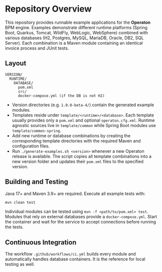# Repository Overview

This repository provides runnable example applications for the **Operaton** BPM engine. Examples demonstrate different runtime platforms (Spring Boot, Quarkus, Tomcat, WildFly, WebLogic, WebSphere) combined with various databases (H2, Postgres, MySQL, MariaDB, Oracle, DB2, SQL Server). Each combination is a Maven module containing an identical invoice process and JUnit tests.

## Layout

```
VERSION/
  RUNTIME/
    DATABASE/
      pom.xml
      src/
      docker-compose.yml (if the DB is not H2)
```

- Version directories (e.g. `1.0.0-beta-4/`) contain the generated example modules.
- Templates reside under `template/<runtime>/<database>`. Each template usually
  provides only a `pom.xml` and optional `operaton.cfg.xml`. Runtime agnostic
  sources live in `template/common` while Spring Boot modules use
  `template/common-spring`.
- Add new runtime or database combinations by creating the corresponding
  template directories with the required Maven and configuration files.
- Run `./generate-examples.sh <version>` whenever a new Operaton release is
  available. The script copies all template combinations into a new version
  folder and updates their `pom.xml` files to the specified version.

## Building and Testing

Java 17+ and Maven 3.9+ are required. Execute all example tests with:

```bash
mvn clean test
```

Individual modules can be tested using `mvn -f <path/to/pom.xml> test`. Modules that rely on external databases provide a `docker-compose.yml`. Start the container and wait for the service to accept connections before running the tests.

## Continuous Integration

The workflow `.github/workflows/ci.yml` builds every module and automatically handles database containers. It is the reference for local testing as well.

